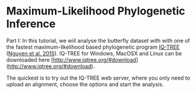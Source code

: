 # Maximum-Likelihood Phylogenetic Inference


Part I: In this tutorial, we wiil analyse the butterfly dataset with with one of the fastest maximum-likelihood based phylogenetic program [IQ-TREE](http://www.iqtree.org) ([Nguyen et al. 2015](https://academic.oup.com/mbe/article/32/1/268/2925592)). IQ-TREE for Windows, MacOSX and Linux can be downloaded here [http://www.iqtree.org/#download] (http://www.iqtree.org/#download).

The quickest is to try out the IQ-TREE web server, where you only need to upload an alignment, choose the options and start the analysis.
